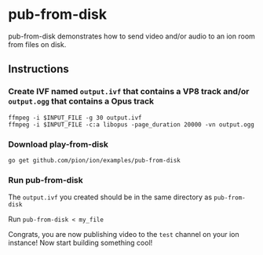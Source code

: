 # pub-from-disk
pub-from-disk demonstrates how to send video and/or audio to an ion room from files on disk.

## Instructions
### Create IVF named `output.ivf` that contains a VP8 track and/or `output.ogg` that contains a Opus track
```
ffmpeg -i $INPUT_FILE -g 30 output.ivf
ffmpeg -i $INPUT_FILE -c:a libopus -page_duration 20000 -vn output.ogg
```

### Download play-from-disk
```
go get github.com/pion/ion/examples/pub-from-disk
```

### Run pub-from-disk
The `output.ivf` you created should be in the same directory as `pub-from-disk`

Run `pub-from-disk < my_file`

Congrats, you are now publishing video to the `test` channel on your ion instance! Now start building something cool!
